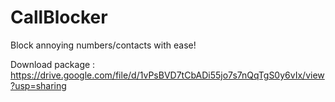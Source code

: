 # CallBlocker

Block annoying numbers/contacts with ease!

Download package : https://drive.google.com/file/d/1vPsBVD7tCbADi55jo7s7nQqTgS0y6vIx/view?usp=sharing

